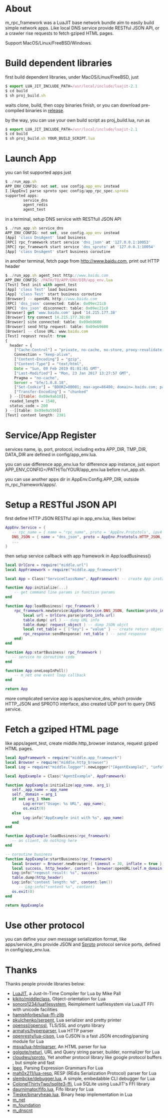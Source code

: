 
# About

m_rpc_framework was a LuaJIT base network bundle aim to easily build simple network apps. Like local DNS service provide RESTful JSON API, or a crawler rise requests to fetch gziped HTML pages.

Support MacOS/Linux/FreeBSD/Windows.


# Build dependent libraries

first build dependent libraries, under MacOS/Linux/FreeBSD, just

```js
$ export LUA_JIT_INCLUDE_PATH=/usr/local/include/luajit-2.1
$ cd build
$ sh proj_build.sh
```
waits clone, build, then copy binaries finish, or you can download pre-compiled binaries in [release](https://github.com/lalawue/m_rpc_framework/releases).

by the way, you can use your own build script as proj_build.lua, run as

```js
$ export LUA_JIT_INCLUDE_PATH=/usr/local/include/luajit-2.1
$ cd build
$ sh proj_build.sh YOUR_BUILD_SCRIPT.lua
```


# Launch App

you can list supported apps just

```js
$ ./run_app.sh
APP_ENV_CONFIG: not set, use config.app_env instead
I.[AppEnv] parse sproto spec config/app_rpc_spec.sproto
supported apps:
        service_dns
        agent_redis
        agent_test
```

in a terminal, setup DNS service with RESTfull JSON API

```js
$ ./run_app.sh service_dns
APP_ENV_CONFIG: not set, use config.app_env instead
[App] 'class DnsAgent' load business
[RPC] rpc_framework start service 'dns_json' at '127.0.0.1:10053'
[RPC] rpc_framework start service 'dns_sproto' at '127.0.0.1:10054'
[App] 'class DnsAgent' start business coroutine
```

in another terminal, fetch page from http://www.baidu.com, print out HTTP header

```js
$ ./run_app.sh agent_test http://www.baidu.com
APP_ENV_CONFIG: /PATH/TO/APP/ENV/DIR/app_env.lua
[Test] Test init with agent_test
[App] 'class Test' load business
[App] 'class Test' start business coroutine
[Browser] -- openURL http://www.baidu.com
[RPC] 'dns_json' connected: table: 0x09ec21c8
[RPC] 'dns_json' disconnect: table: 0x09ec21c8
[Browser] get 'www.baidu.com' ipv4 '14.215.177.38'
[Browser] try connect 14.215.177.38:80
[Browser] site connected: table: 0x09eb9600
[Browser] send http request: table: 0x09eb9600
[Browser] -- close URL: www.baidu.com
[Test] reqeust result: true
{
  header = {
    ["Cache-Control"] = "private, no-cache, no-store, proxy-revalidate, no-transform",
    Connection = "keep-alive",
    ["Content-Encoding"] = "gzip",
    ["Content-Type"] = "text/html",
    Date = "Sun, 09 Feb 2019 01:01:01 GMT",
    ["Last-Modified"] = "Mon, 23 Jan 2017 13:27:57 GMT",
    Pragma = "no-cache",
    Server = "bfe/1.0.8.18",
    ["Set-Cookie"] = "BDORZ=00001; max-age=86400; domain=.baidu.com; path=/",
    ["Transfer-Encoding"] = "chunked"
  } --[[table: 0x09e9a610]],
  readed_length = 1540,
  status_code = 200
} --[[table: 0x09e9a550]]
[Test] content length: 2381
```


# Service/App Register

services name, ip, port, protocol, including extra APP_DIR, TMP_DIR, DATA_DIR are defined in config/app_env.lua.

you can use difference app_env.lua for difference app instance, just export APP_ENV_CONFIG=/PATH/To/YOUR/app_env.lua before run_app.sh.

you can use another apps dir in AppEnv.Config.APP_DIR, outside m_rpc_framework/apps/.


# Setup a RESTful JSON API

first define HTTP JSON RESTful api in app_env.lua, likes below:

```lua
AppEnv.Service = {
   -- rpc_name = { name = "rpc_name", proto = 'AppEnv.Prototols', ipv4 = '127.0.0.1', port = 1024 }
   DNS_JSON = { name = "dns_json", proto = AppEnv.Prototols.HTTP_JSON, ipv4 = '127.0.0.1', port = 10053 },
   ...
}
```

then setup service callback with app framework in App:loadBusiness()

```lua
local UrlCore = require("middle.url")
local AppFramework = require("middle.app_framework")

local App = Class("ServiceClassName", AppFramework) -- create App instance

function App:initialize(...)
    -- get command line params in function params
end

function App:loadBusiness( rpc_framework )
    rpc_framework.newService(AppEnv.Service.DNS_JSON, function(proto_info, request_object, rpc_response)
        local url = UrlCore.parse(proto_info.url)
        table.dump( url ) -- dump URL info
        table.dump( request_object ) -- dump JSON objct
        local ret_table = { ["key"] = "value" } -- create return object 
        rpc_response:sendResponse( ret_table ) -- send response
    end)
end

function App:startBusiness( rpc_framework )
   -- service no coroutine code
end

function App:oneLoopInPoll()
    -- m_net one event loop callback
end

return App
```

more complicated service app is apps/service_dns, which provide HTTP_JSON and SPROTO interface, also created UDP
 port to query DNS service.


# Fetch a gziped HTML page

like apps/agent_test, create middle.http_browser instance, request gziped HTML pages.

```lua
local AppFramework = require("middle.app_framework")
local Browser = require("middle.http_browser")
local Log = require("middle.logger").newLogger("[AgentExample]", "info")

local AppExample = Class("AgentExample", AppFramework)

function AppExample:initialize(app_name, arg_1)
   self._app_name = app_name
   self._domain = arg_1
   if not arg_1 then
        Log:error("Usage: %s URL", app_name);
        os.exit(0)
   else
        Log:info("AppExample init with %s", app_name)
   end
end

function AppExample:loadBusiness(rpc_framework)
   -- as client, do nothing here
end

-- coroutine business
function AppExample:startBusiness(rpc_framework)
   local browser = Browser.newBrowser({ timeout = 30, inflate = true })
   local success, http_header, content = browser:openURL(self.m_domain)
   Log:info("reqeust result: %s", success)
   table.dump(http_header)
   Log:info("content length: %d", content:len())
      -- Log:info("content %s", content)
   os.exit(0)
end

return AppExample
```


# Use other protocol

you can define your own message serialization format, like apps/service_dns provide JSON and [Sproto](https://github.com/cloudwu/sproto) protocol service ports, defined in config/app_env.lua.


# Thanks

Thanks people provide libraries below:

- [LuaJIT](http://luajit.org/), a Just-In-Time Compiler for Lua by Mike Pall 
- [kikito/middleclass](https://github.com/kikito/middleclass), Object-orientation for Lua
- [sonoro1234/luafilesystem](https://github.com/sonoro1234/luafilesystem), Reimplement luafilesystem via LuaJIT FFI with unicode facilities
- [hamishforbes/lua-ffi-zlib](https://github.com/hamishforbes/lua-ffi-zlib)
- [pkulchenko/serpent](https://github.com/pkulchenko/serpent), Lua serializer and pretty printer
- [openssl/openssl](https://github.com/openssl/openssl), TLS/SSL and crypto library
- [armatys/hyperparser](https://github.com/armatys/hyperparser), Lua HTTP parser
- [openresty/lua-cjson](https://github.com/openresty/lua-cjson), Lua CJSON is a fast JSON encoding/parsing module for Lua
- [msva/lua-htmlparser](https://github.com/msva/lua-htmlparser), An HTML parser for lua
- [golgote/neturl](https://github.com/golgote/neturl), URL and Query string parser, builder, normalizer for Lua
- [cloudwu/sproto](https://github.com/cloudwu/sproto), Yet another protocol library like google protocol buffers , but simple and fast
- [lpeg](https://github.com/LuaDist/lpeg), Parsing Expression Grammars For Lua
- [mah0x211/lua-resp](https://github.com/mah0x211/lua-resp), RESP (REdis Serialization Protocol) parser for Lua
- [slembcke/debugger.lua](https://github.com/slembcke/debugger.lua), A simple, embedabble CLI debugger for Lua
- [ColonelThirtyTwo/lsqlite3-ffi](https://github.com/ColonelThirtyTwo/lsqlite3-ffi), Lua SQLite using LuaJIT's FFI library
- [daurnimator/fifo.lua](https://github.com/daurnimator/fifo.lua), Fifo library for Lua
- [Tieske/binaryheap.lua](https://github.com/Tieske/binaryheap.lua), Binary heap implementation in Lua
- [m_net](https://github.com/lalawue/m_net)
- [m_foundation](https://github.com/lalawue/m_foundation)
- [m_dnscnt](https://github.com/lalawue/m_dnscnt)
